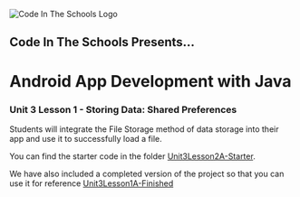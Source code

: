 ![Code In The Schools Logo](https://static1.squarespace.com/static/5880dd4dd482e9da5c3bf1ea/t/588247a81e5b6c7358563ed0/1623673519694/?format=600w)
## Code In The Schools Presents...

# Android App Development with Java

### Unit 3 Lesson 1 - Storing Data: Shared Preferences

Students will integrate the File Storage method of data storage into their app and use it to successfully load a file.

You can find the starter code in the folder [Unit3Lesson2A-Starter](./Unit3Lesson2A-Starter/).

We have also included a completed version of the project so that you can use it for reference [Unit3Lesson1A-Finished](./Unit3Lesson2A-Finished/)

